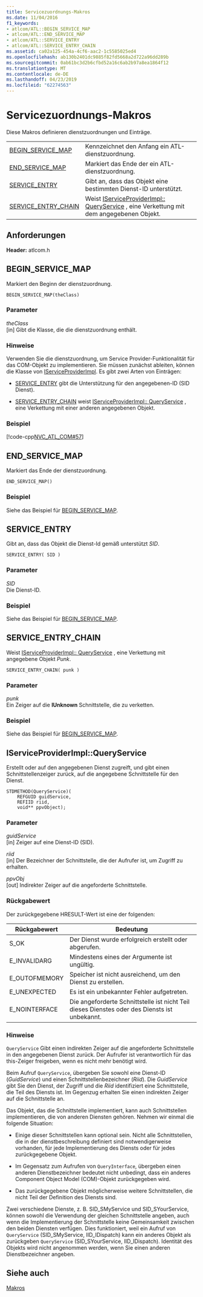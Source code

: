 ```yaml
---
title: Servicezuordnungs-Makros
ms.date: 11/04/2016
f1_keywords:
- atlcom/ATL::BEGIN_SERVICE_MAP
- atlcom/ATL::END_SERVICE_MAP
- atlcom/ATL::SERVICE_ENTRY
- atlcom/ATL::SERVICE_ENTRY_CHAIN
ms.assetid: ca02a125-454a-4cf6-aac2-1c5585025ed4
ms.openlocfilehash: ab130b2401dc9885f82fd5668a2d722a96dd289b
ms.sourcegitcommit: 0ab61bc3d2b6cfbd52a16c6ab2b97a8ea1864f12
ms.translationtype: MT
ms.contentlocale: de-DE
ms.lasthandoff: 04/23/2019
ms.locfileid: "62274563"
---
```

# <a name="service-map-macros"></a>Servicezuordnungs-Makros

Diese Makros definieren dienstzuordnungen und Einträge.

|||
|-|-|
|[BEGIN_SERVICE_MAP](#begin_service_map)|Kennzeichnet den Anfang ein ATL-dienstzuordnung.|
|[END_SERVICE_MAP](#end_service_map)|Markiert das Ende der ein ATL-dienstzuordnung.|
|[SERVICE_ENTRY](#service_entry)|Gibt an, dass das Objekt eine bestimmten Dienst-ID unterstützt.|
|[SERVICE_ENTRY_CHAIN](#service_entry_chain)|Weist [IServiceProviderImpl:: QueryService](#queryservice) , eine Verkettung mit dem angegebenen Objekt.|

## <a name="requirements"></a>Anforderungen

**Header:** atlcom.h

##  <a name="begin_service_map"></a>  BEGIN_SERVICE_MAP

Markiert den Beginn der dienstzuordnung.

```
BEGIN_SERVICE_MAP(theClass)
```

### <a name="parameters"></a>Parameter

*theClass*<br/>
[in] Gibt die Klasse, die die dienstzuordnung enthält.

### <a name="remarks"></a>Hinweise

Verwenden Sie die dienstzuordnung, um Service Provider-Funktionalität für das COM-Objekt zu implementieren. Sie müssen zunächst ableiten, können die Klasse von [IServiceProviderImpl](../../atl/reference/iserviceproviderimpl-class.md). Es gibt zwei Arten von Einträgen:

- [SERVICE_ENTRY](#service_entry) gibt die Unterstützung für den angegebenen-ID (SID Dienst).

- [SERVICE_ENTRY_CHAIN](#service_entry_chain) weist [IServiceProviderImpl:: QueryService](#queryservice) , eine Verkettung mit einer anderen angegebenen Objekt.

### <a name="example"></a>Beispiel

[!code-cpp[NVC_ATL_COM#57](../../atl/codesnippet/cpp/service-map-macros_1.h)]

##  <a name="end_service_map"></a>  END_SERVICE_MAP

Markiert das Ende der dienstzuordnung.

```
END_SERVICE_MAP()
```

### <a name="example"></a>Beispiel

Siehe das Beispiel für [BEGIN_SERVICE_MAP](#begin_service_map).

##  <a name="service_entry"></a>  SERVICE_ENTRY

Gibt an, dass das Objekt die Dienst-Id gemäß unterstützt *SID*.

```
SERVICE_ENTRY( SID )
```

### <a name="parameters"></a>Parameter

*SID*<br/>
Die Dienst-ID.

### <a name="example"></a>Beispiel

Siehe das Beispiel für [BEGIN_SERVICE_MAP](#begin_service_map).

##  <a name="service_entry_chain"></a>  SERVICE_ENTRY_CHAIN

Weist [IServiceProviderImpl:: QueryService](#queryservice) , eine Verkettung mit angegebene Objekt *Punk*.

```
SERVICE_ENTRY_CHAIN( punk )
```

### <a name="parameters"></a>Parameter

*punk*<br/>
Ein Zeiger auf die **IUnknown** Schnittstelle, die zu verketten.

### <a name="example"></a>Beispiel

Siehe das Beispiel für [BEGIN_SERVICE_MAP](#begin_service_map).

##  <a name="queryservice"></a>  IServiceProviderImpl::QueryService

Erstellt oder auf den angegebenen Dienst zugreift, und gibt einen Schnittstellenzeiger zurück, auf die angegebene Schnittstelle für den Dienst.

```
STDMETHOD(QueryService)(
    REFGUID guidService,
    REFIID riid,
    void** ppvObject);
```

### <a name="parameters"></a>Parameter

*guidService*<br/>
[in] Zeiger auf eine Dienst-ID (SID).

*riid*<br/>
[in] Der Bezeichner der Schnittstelle, die der Aufrufer ist, um Zugriff zu erhalten.

*ppvObj*<br/>
[out] Indirekter Zeiger auf die angeforderte Schnittstelle.

### <a name="return-value"></a>Rückgabewert

Der zurückgegebene HRESULT-Wert ist eine der folgenden:

|Rückgabewert|Bedeutung|
|------------------|-------------|
|S_OK|Der Dienst wurde erfolgreich erstellt oder abgerufen.|
|E_INVALIDARG|Mindestens eines der Argumente ist ungültig.|
|E_OUTOFMEMORY|Speicher ist nicht ausreichend, um den Dienst zu erstellen.|
|E_UNEXPECTED|Es ist ein unbekannter Fehler aufgetreten.|
|E_NOINTERFACE|Die angeforderte Schnittstelle ist nicht Teil dieses Dienstes oder des Diensts ist unbekannt.|

### <a name="remarks"></a>Hinweise

`QueryService` Gibt einen indirekten Zeiger auf die angeforderte Schnittstelle in den angegebenen Dienst zurück. Der Aufrufer ist verantwortlich für das this-Zeiger freigeben, wenn es nicht mehr benötigt wird.

Beim Aufruf `QueryService`, übergeben Sie sowohl eine Dienst-ID (*GuidService*) und einen Schnittstellenbezeichner (*Riid*). Die *GuidService* gibt Sie den Dienst, der Zugriff und die *Riid* identifiziert eine Schnittstelle, die Teil des Diensts ist. Im Gegenzug erhalten Sie einen indirekten Zeiger auf die Schnittstelle an.

Das Objekt, das die Schnittstelle implementiert, kann auch Schnittstellen implementieren, die von anderen Diensten gehören. Nehmen wir einmal die folgende Situation:

- Einige dieser Schnittstellen kann optional sein. Nicht alle Schnittstellen, die in der dienstbeschreibung definiert sind notwendigerweise vorhanden, für jede Implementierung des Diensts oder für jedes zurückgegebene Objekt.

- Im Gegensatz zum Aufrufen von `QueryInterface`, übergeben einen anderen Dienstbezeichner bedeutet nicht unbedingt, dass ein anderes Component Object Model (COM)-Objekt zurückgegeben wird.

- Das zurückgegebene Objekt möglicherweise weitere Schnittstellen, die nicht Teil der Definition des Diensts sind.

Zwei verschiedene Dienste, z. B. SID_SMyService und SID_SYourService, können sowohl die Verwendung der gleichen Schnittstelle angeben, auch wenn die Implementierung der Schnittstelle keine Gemeinsamkeit zwischen den beiden Diensten verfügen. Dies funktioniert, weil ein Aufruf von `QueryService` (SID_SMyService, IID_IDispatch) kann ein anderes Objekt als zurückgeben `QueryService` (SID_SYourService, IID_IDispatch). Identität des Objekts wird nicht angenommen werden, wenn Sie einen anderen Dienstbezeichner angeben.

## <a name="see-also"></a>Siehe auch

[Makros](../../atl/reference/atl-macros.md)

